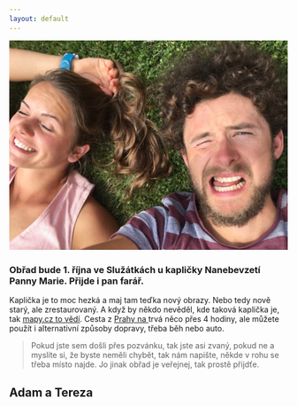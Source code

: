 ```yaml
---
layout: default
---
```

![](images/IMG_3115.JPG)

### Obřad bude 1. října ve Služátkách u kapličky Nanebevzetí Panny Marie. Přijde i pan farář.

<i class="fa fa-quote-left fa-3x fa-pull-left fa-border"></i>Kaplička je to moc hezká a maj tam teďka nový obrazy. Nebo tedy nově starý, ale zrestaurovaný.
A když by někdo nevěděl, kde taková kaplička je, tak [mapy.cz to vědí](https://mapy.cz/s/YrsU). 
Cesta z [Prahy na <i class="fa fa-bicycle" aria-hidden="true"></i>](https://www.strava.com/activities/338367643) trvá něco přes 4 hodiny, ale můžete použít i alternativní způsoby dopravy, třeba běh nebo auto.

>Pokud jste sem došli přes pozvánku, tak jste asi zvaný, pokud ne a myslíte si, že byste neměli chybět, tak nám napište, někde v rohu se třeba místo najde.
Jo jinak obřad je veřejnej, tak prostě přijdťe.




## Adam a Tereza